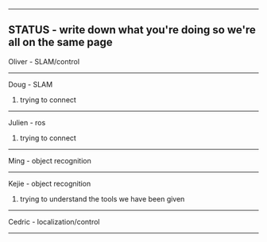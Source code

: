 ---------------------------------------------------------------------
STATUS - write down what you're doing so we're all on the same page
---------------------------------------------------------------------
Oliver - SLAM/control

---------------------------------------------------------------------
Doug - SLAM

1. trying to connect

---------------------------------------------------------------------
Julien - ros

1. trying to connect

---------------------------------------------------------------------
Ming - object recognition

---------------------------------------------------------------------
Kejie - object recognition

1. trying to understand the tools we have been given
---------------------------------------------------------------------
Cedric - localization/control

---------------------------------------------------------------------
